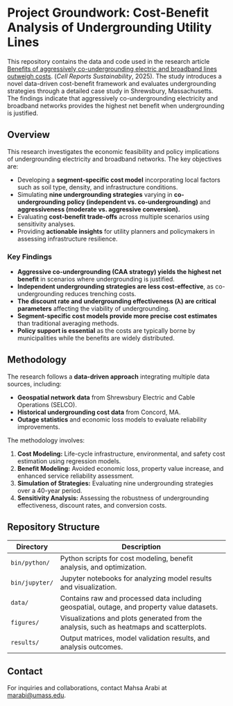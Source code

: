 # **Project Groundwork: Cost-Benefit Analysis of Undergrounding Utility Lines**

This repository contains the data and code used in the research article [Benefits of aggressively co-undergrounding electric and broadband lines outweigh costs](https://www.cell.com/action/showPdf?pii=S2949-7906%2825%2900030-8). (*Cell Reports Sustainability*, 2025). The study introduces a novel data-driven cost-benefit framework and evaluates undergrounding strategies through a detailed case study in Shrewsbury, Massachusetts. The findings indicate that aggressively co-undergrounding electricity and broadband networks provides the highest net benefit when undergrounding is justified.

## **Overview**
This research investigates the economic feasibility and policy implications of undergrounding electricity and broadband networks. The key objectives are:
- Developing a **segment-specific cost model** incorporating local factors such as soil type, density, and infrastructure conditions.
- Simulating **nine undergrounding strategies** varying in **co-undergrounding policy (independent vs. co-undergrounding)** and **aggressiveness (moderate vs. aggressive conversion).**
- Evaluating **cost-benefit trade-offs** across multiple scenarios using sensitivity analyses.
- Providing **actionable insights** for utility planners and policymakers in assessing infrastructure resilience.

### **Key Findings**
- **Aggressive co-undergrounding (CAA strategy) yields the highest net benefit** in scenarios where undergrounding is justified.
- **Independent undergrounding strategies are less cost-effective**, as co-undergrounding reduces trenching costs.
- **The discount rate and undergrounding effectiveness (λ) are critical parameters** affecting the viability of undergrounding.
- **Segment-specific cost models provide more precise cost estimates** than traditional averaging methods.
- **Policy support is essential** as the costs are typically borne by municipalities while the benefits are widely distributed.

## **Methodology**
The research follows a **data-driven approach** integrating multiple data sources, including:
- **Geospatial network data** from Shrewsbury Electric and Cable Operations (SELCO).
- **Historical undergrounding cost data** from Concord, MA.
- **Outage statistics** and economic loss models to evaluate reliability improvements.

The methodology involves:
1. **Cost Modeling:** Life-cycle infrastructure, environmental, and safety cost estimation using regression models.
2. **Benefit Modeling:** Avoided economic loss, property value increase, and enhanced service reliability assessment.
3. **Simulation of Strategies:** Evaluating nine undergrounding strategies over a 40-year period.
4. **Sensitivity Analysis:** Assessing the robustness of undergrounding effectiveness, discount rates, and conversion costs.

## **Repository Structure**
| Directory       | Description                                                                               |
| --------------- | ----------------------------------------------------------------------------------------- |
| `bin/python/`   | Python scripts for cost modeling, benefit analysis, and optimization.
| `bin/jupyter/`  | Jupyter notebooks for analyzing model results and visualization.                          |
| `data/`         | Contains raw and processed data including geospatial, outage, and property value datasets.                 |
| `figures/`      | Visualizations and plots generated from the analysis, such as heatmaps and scatterplots.  |
| `results/`      | Output matrices, model validation results, and analysis outcomes.                         |

## **Contact**
For inquiries and collaborations, contact Mahsa Arabi at marabi@umass.edu.
